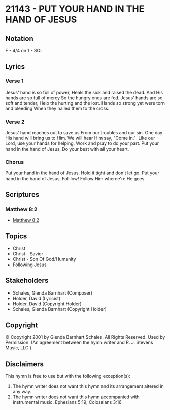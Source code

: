 # 21143 - PUT YOUR HAND IN THE HAND OF JESUS

## Notation

F - 4/4 on 1 - SOL

## Lyrics

### Verse 1

Jesus' hand is so full of power, Heals the sick and raised the dead. And His hands are so full of mercy So the hungry ones are fed. Jesus' hands are so soft and tender, Help the hurting and the lost. Hands so strong yet were torn and bleeding When they nailed them to the cross.

### Verse 2

Jesus' hand reaches out to save us From our troubles and our sin. One day His hand will bring us to Him. We will hear Him say, "Come in."  Like our Lord, use your hands for helping. Work and pray to do your part. Put your hand in the hand of Jesus, Do your best with all your heart.


### Chorus

Put your hand in the hand of Jesus. Hold it tight and don't let go. Put your hand in the hand of Jesus, Fol-low! Follow Him wheree're He goes.


## Scriptures

### Matthew 8:2

- [Matthew 8:2](https://www.biblegateway.com/passage/?search=Matthew%208%3A2)


## Topics

- Christ
- Christ - Savior
- Christ - Son Of God/Humanity
- Following Jesus

## Stakeholders

- Schales, Glenda Barnhart (Composer)
- Holder, David (Lyricist)
- Holder, David (Copyright Holder)
- Schales, Glenda Barnhart (Copyright Holder)

## Copyright

© Copyright 2001 by Glenda Barnhart Schales. All Rights Reserved. Used by Permission.
(An agreement between the hymn writer and R. J. Stevens Music, LLC.)

## Disclaimers

This hymn is free to use but with the following exception(s):
1. The hymn writer does not want this hymn and its arrangement altered in any way.
2. The hymn writer does not want this hymn accompanied with instrumental music.
Ephesians 5:19; Colossians 3:16

